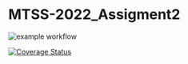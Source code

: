 # MTSS-2022_Assigment2

![example workflow](https://github.com/avolpe1998/MTSS-2022_Assigment2/actions/workflows/build.yml/badge.svg)

[![Coverage Status](https://coveralls.io/repos/github/avolpe1998/MTSS-2022_Assigment2/badge.svg)](https://coveralls.io/github/avolpe1998/MTSS-2022_Assigment2)
